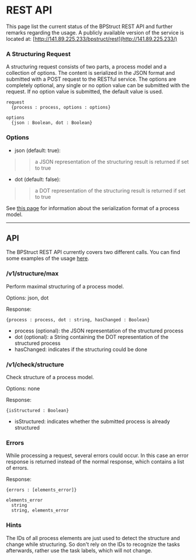 # REST API #

This page list the current status of the BPStruct REST API and further remarks regarding the usage.
A publicly available version of the service is located at: [http://141.89.225.233/bpstruct/rest](http://141.89.225.233/)

### A Structuring Request ###

A structuring request consists of two parts, a process model and a collection of options. The content is serialized in the JSON format and submitted with a POST request to the RESTful service.
The options are completely optional, any single or no option value can be submitted with the request. If no option value is submitted, the default value is used.
```
request
  {process : process, options : options}

options
  {json : Boolean, dot : Boolean}
```

### Options ###

  * json (default: true):
> > a JSON representation of the structuring result is returned if set to true
  * dot (default: false):
> > a DOT representation of the structuring result is returned if set to true

See [this page](SerializationFormat.md) for information about the serialization format of a process model.

---

## API ##
The BPStruct REST API currently covers two different calls. You can find some examples of the usage [here](APIUsageExamples.md).

### /v1/structure/max ###

Perform maximal structuring of a process model.

Options: json, dot

Response:
```
{process : process, dot : string, hasChanged : Boolean}
```

  * process (optional): the JSON representation of the structured process
  * dot (optional): a String containing the DOT representation of the structured process
  * hasChanged: indicates if the structuring could be done

### /v1/check/structure ###

Check structure of a process model.

Options: none

Response:
```
{isStructured : Boolean}
```

  * isStructured: indicates whether the submitted process is already structured

### Errors ###

While processing a request, several errors could occur. In this case an error response is returned instead of the normal response, which contains a list of errors.

Response:
```
{errors : [elements_error]}	

elements_error
  string
  string, elements_error
```

### Hints ###

The IDs of all process elements are just used to detect the structure and change while structuring. So don't rely on the IDs to recognize the tasks afterwards, rather use the task labels, which will not change.